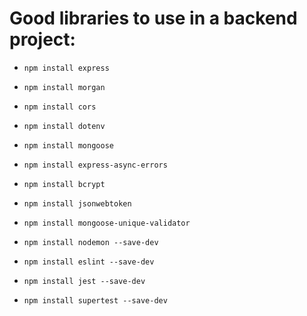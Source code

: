# Good libraries to use in a backend project:

- `npm install express`
- `npm install morgan`
- `npm install cors`
- `npm install dotenv`
- `npm install mongoose`
- `npm install express-async-errors`
- `npm install bcrypt`
- `npm install jsonwebtoken`
- `npm install mongoose-unique-validator`

- `npm install nodemon --save-dev`
- `npm install eslint --save-dev`
- `npm install jest --save-dev`
- `npm install supertest --save-dev`
